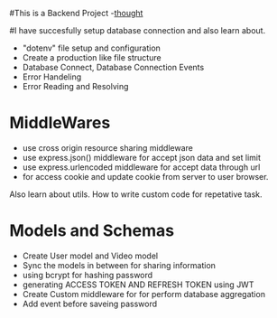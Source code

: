 #This is a Backend Project
-[thought]()

#I have succesfully setup database connection and also learn about.
<ul>
  <li>"dotenv" file setup and configuration</li>
  <li>Create a production like file structure</li>
  <li>Database Connect, Database Connection Events</li>
  <li>Error Handeling </li>
  <li>Error Reading and Resolving</li>
</ul>


<h1>MiddleWares</h1>
<ul>
  <li>use  cross origin resource sharing middleware</li>
  <li>use express.json() middleware for accept json data and set limit</li>
  <li>use express.urlencoded  middleware for accept data through url</li>
  <li>for access cookie and update cookie from server to user browser.</li>
</ul>

<p>Also learn about utils. How to write custom code for repetative task.</p>

<h1>Models and Schemas</h1>
<ul>
  <li>Create User model and Video model</li>
  <li>Sync the models in between for sharing information</li>
  <li>using bcrypt for hashing password</li>
  <li>generating ACCESS TOKEN AND REFRESH TOKEN using JWT</li>
  <li>Create Custom middleware for for perform database aggregation </li>
  <li>Add event before saveing password</li>
</ul>
